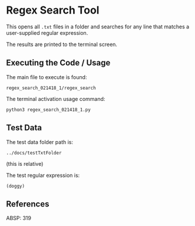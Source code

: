 # Regex Search Tool

This opens all `.txt` files in a folder and searches for any line that matches a user-supplied regular expression.

The results are printed to the terminal screen.

## Executing the Code / Usage

The main file to execute is found:

	regex_search_021418_1/regex_search

The terminal activation usage command:

	python3 regex_search_021418_1.py

## Test Data

The test data folder path is:

	../docs/testTxtFolder

(this is relative)

The test regular expression is:

	(doggy)

## References

ABSP: 319

